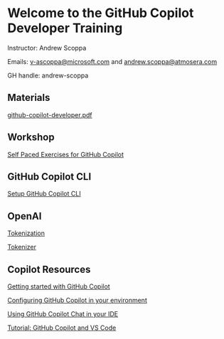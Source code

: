 # Welcome to the GitHub Copilot Developer Training

Instructor: Andrew Scoppa

Emails: v-ascoppa@microsoft.com and andrew.scoppa@atmosera.com

GH handle:  andrew-scoppa

## Materials

[github-copilot-developer.pdf](https://github.com/user-attachments/files/15917016/en-v2-github-copilot-developer.pdf)

## Workshop

[Self Paced Exercises for GitHub Copilot](https://github.com/Atmosera-CoPilot-Dev/self-paced)

## GitHub Copilot CLI

[Setup GitHub Copilot CLI](https://docs.github.com/en/copilot/github-copilot-in-the-cli/setting-up-github-copilot-in-the-cli)

## OpenAI

[Tokenization](https://microsoft.github.io/Workshop-Interact-with-OpenAI-models/tokenization)

[Tokenizer](https://platform.openai.com/tokenizer)

## Copilot Resources

[Getting started with GitHub Copilot](https://docs.github.com/en/copilot/using-github-copilot/getting-started-with-github-copilot)

[Configuring GitHub Copilot in your environment](https://docs.github.com/en/copilot/configuring-github-copilot/configuring-github-copilot-in-your-environment)

[Using GitHub Copilot Chat in your IDE](https://docs.github.com/en/copilot/github-copilot-chat/using-github-copilot-chat-in-your-ide)

[Tutorial: GitHub Copilot and VS Code](https://github.com/skills/copilot-codespaces-vscode)
















